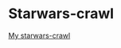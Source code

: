 # Starwars-crawl
[My starwars-crawl](https://birthelambrechts.github.io/HTML-CSS/Starwars-crawl/starwars-crawl.html)
